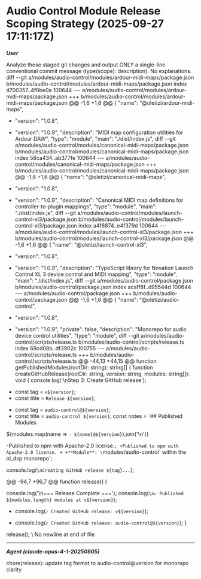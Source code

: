 <!-- Generated by SpecStory -->

# Audio Control Module Release Scoping Strategy (2025-09-27 17:11:17Z)

<!-- Claude Code Session 1db159b8-36e5-4581-8330-decfab7eb391 (2025-09-27_17-11-17Z) -->

_**User**_

Analyze these staged git changes and output ONLY a single-line conventional commit message (type(scope): description). No explanations.
diff --git a/modules/audio-control/modules/ardour-midi-maps/package.json b/modules/audio-control/modules/ardour-midi-maps/package.json
index d700357..4f8be0a 100644
--- a/modules/audio-control/modules/ardour-midi-maps/package.json
+++ b/modules/audio-control/modules/ardour-midi-maps/package.json
@@ -1,6 +1,6 @@
 {
   "name": "@oletizi/ardour-midi-maps",
-  "version": "1.0.8",
+  "version": "1.0.9",
   "description": "MIDI map configuration utilities for Ardour DAW",
   "type": "module",
   "main": "./dist/index.js",
diff --git a/modules/audio-control/modules/canonical-midi-maps/package.json b/modules/audio-control/modules/canonical-midi-maps/package.json
index 58ca434..ab377fe 100644
--- a/modules/audio-control/modules/canonical-midi-maps/package.json
+++ b/modules/audio-control/modules/canonical-midi-maps/package.json
@@ -1,6 +1,6 @@
 {
   "name": "@oletizi/canonical-midi-maps",
-  "version": "1.0.8",
+  "version": "1.0.9",
   "description": "Canonical MIDI map definitions for controller-to-plugin mappings",
   "type": "module",
   "main": "./dist/index.js",
diff --git a/modules/audio-control/modules/launch-control-xl3/package.json b/modules/audio-control/modules/launch-control-xl3/package.json
index a4f6874..e4f379d 100644
--- a/modules/audio-control/modules/launch-control-xl3/package.json
+++ b/modules/audio-control/modules/launch-control-xl3/package.json
@@ -1,6 +1,6 @@
 {
   "name": "@oletizi/launch-control-xl3",
-  "version": "1.0.8",
+  "version": "1.0.9",
   "description": "TypeScript library for Novation Launch Control XL 3 device control and MIDI mapping",
   "type": "module",
   "main": "./dist/index.js",
diff --git a/modules/audio-control/package.json b/modules/audio-control/package.json
index acaff8f..d95544d 100644
--- a/modules/audio-control/package.json
+++ b/modules/audio-control/package.json
@@ -1,6 +1,6 @@
 {
   "name": "@oletizi/audio-control",
-  "version": "1.0.8",
+  "version": "1.0.9",
   "private": false,
   "description": "Monorepo for audio device control utilities",
   "type": "module",
diff --git a/modules/audio-control/scripts/release.ts b/modules/audio-control/scripts/release.ts
index 69cd08b..df3902c 100755
--- a/modules/audio-control/scripts/release.ts
+++ b/modules/audio-control/scripts/release.ts
@@ -44,13 +44,15 @@ function getPublishedModules(rootDir: string): string[] {
 function createGitHubRelease(rootDir: string, version: string, modules: string[]): void {
   console.log('\nStep 3: Create GitHub release');
 
-  const tag = `v${version}`;
-  const title = `Release ${version}`;
+  const tag = `audio-control@${version}`;
+  const title = `audio-control ${version}`;
   const notes = `## Published Modules
 
 ${modules.map(name => `- ${name}@${version}`).join('\n')}
 
-Published to npm with Apache-2.0 license.`;
+Published to npm with Apache-2.0 license.
+
+**Module**: \`modules/audio-control\` within the ol_dsp monorepo`;
 
   console.log(`\nCreating GitHub release ${tag}...`);
 
@@ -94,7 +96,7 @@ function release() {
 
   console.log('\n=== Release Complete ===');
   console.log(`\n✓ Published ${modules.length} modules at v${version}`);
-  console.log(`✓ Created GitHub release: v${version}`);
+  console.log(`✓ Created GitHub release: audio-control@${version}`);
 }
 
 release();
\ No newline at end of file


---

_**Agent (claude-opus-4-1-20250805)**_

chore(release): update tag format to audio-control@version for monorepo clarity


